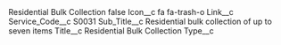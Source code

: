 <?xml version="1.0" encoding="UTF-8"?>
<CustomMetadata xmlns="http://soap.sforce.com/2006/04/metadata" xmlns:xsi="http://www.w3.org/2001/XMLSchema-instance" xmlns:xsd="http://www.w3.org/2001/XMLSchema">
    <label>Residential Bulk Collection</label>
    <protected>false</protected>
    <values>
        <field>Icon__c</field>
        <value xsi:type="xsd:string">fa fa-trash-o</value>
    </values>
    <values>
        <field>Link__c</field>
        <value xsi:nil="true"/>
    </values>
    <values>
        <field>Service_Code__c</field>
        <value xsi:type="xsd:string">S0031</value>
    </values>
    <values>
        <field>Sub_Title__c</field>
        <value xsi:type="xsd:string">Residential bulk collection of up to seven items</value>
    </values>
    <values>
        <field>Title__c</field>
        <value xsi:type="xsd:string">Residential Bulk Collection</value>
    </values>
    <values>
        <field>Type__c</field>
        <value xsi:nil="true"/>
    </values>
</CustomMetadata>
